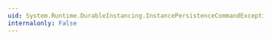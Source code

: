 ```yaml
---
uid: System.Runtime.DurableInstancing.InstancePersistenceCommandException.#ctor(System.String)
internalonly: False
---
```

